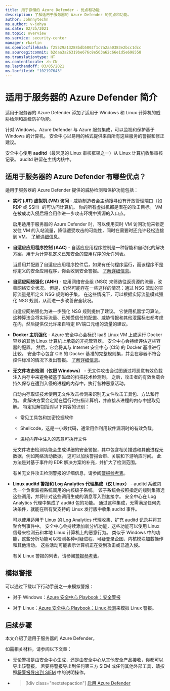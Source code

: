 ```yaml
---
title: 用于存储的 Azure Defender - 优点和功能
description: 了解适用于服务器的 Azure Defender 的优点和功能。
author: Johnnytechn
ms.author: v-johya
ms.date: 02/25/2021
ms.topic: overview
ms.service: security-center
manager: rkarlin
ms.openlocfilehash: f25529a13288bdb5802f1c7a2aa0383e2bcc1dcc
ms.sourcegitcommit: b2daa3a26319be676c8e563a62c66e1d5e698558
ms.translationtype: HT
ms.contentlocale: zh-CN
ms.lasthandoff: 03/05/2021
ms.locfileid: "102197643"
---
```

# <a name="introduction-to-azure-defender-for-servers"></a>适用于服务器的 Azure Defender 简介

适用于服务器的 Azure Defender 添加了适用于 Windows 和 Linux 计算机的威胁检测和高级防护功能。

针对 Windows，Azure Defender 与 Azure 服务集成，可以监视和保护基于 Windows 的计算机。 安全中心以易用的格式提供来自所有这些服务的警报和修正建议。

安全中心使用 **auditd**（最常见的 Linux 审核框架之一）从 Linux 计算机收集审核记录。 auditd 驻留在主线内核中。 


## <a name="what-are-the-benefits-of-azure-defender-for-servers"></a>适用于服务器的 Azure Defender 有哪些优点？

适用于服务器的 Azure Defender 提供的威胁检测和保护功能包括：

<!--Not available in MC: Integrated license for Microsoft Defender for Endpoint-->
<!--Not available in MC: Vulnerability assessment scanning for VMs-->
- **实时 (JIT) 虚拟机 (VM) 访问** - 威胁制造者会主动搜寻设有开放管理端口（如 RDP 或 SSH）的可访问计算机。 你的所有虚拟机都是潜在的攻击目标。 VM 在被成功入侵后将会用作进一步攻击环境中资源的入口点。

    启用适用于服务器的 Azure Defender 时，可以使用实时 VM 访问功能来锁定发往 VM 的入站流量，降低遭受攻击的可能性，同时在需要时还允许轻松连接到 VM。 [了解详细信息](just-in-time-explained.md)。

- **自适应应用程序控制 (AAC)** - 自适应应用程序控制是一种智能和自动化的解决方案，用于为计算机定义已知安全的应用程序的允许列表。

    当启用并配置了自适应应用程序控件后，如果有任何程序运行，而该程序不是你定义的安全应用程序，你会收到安全警报。 [了解详细信息](security-center-adaptive-application.md)。

- **自适应网络强化 (ANH)** - 应用网络安全组 (NSG) 来筛选往返资源的流量，改善网络安全状况。 但是，仍然可能存在一些这样的情况：通过 NSG 流动的实际流量是所定义 NSG 规则的子集。 在这些情况下，可以根据实际流量模式强化 NSG 规则，从而进一步改善安全状况。

    自适应网络强化为进一步强化 NSG 规则提供了建议。 它使用机器学习算法，这种算法会将实际流量、已知受信任的配置、威胁情报和其他泄露标志都考虑在内，然后提供仅允许来自特定 IP/端口元组的流量的建议。

- **Docker 主机强化** - Azure 安全中心会标识 IaaS Linux VM 上或运行 Docker 容器的其他 Linux 计算机上承载的非托管容器。 安全中心会持续评估这些容器的配置。 然后，它会将其与 Internet 安全中心 (CIS) 的 Docker 基准进行比较。 安全中心包含 CIS 的 Docker 基准的完整规则集，并会在容器不符合控件标准的情况下发出警报。 [了解详细信息](harden-docker-hosts.md)。

- **无文件攻击检测（仅限 Windows）** - 无文件攻击会试图通过将恶意有效负载注入内存中来避免被基于磁盘的扫描技术检测到。 之后，攻击者的有效负载会持久保存在遭到入侵的进程的内存中，执行各种恶意活动。

  自动内存取证技术使用无文件攻击检测来识别无文件攻击工具包、方法和行为。 此解决方案会定期在运行时扫描计算机，并直接从进程的内存中提取见解。 特定见解包括对以下内容的识别： 

  - 常见工具包和加密挖掘软件 

  - Shellcode，这是一小段代码，通常用作利用软件漏洞时的有效负载。

  - 进程内存中注入的恶意可执行文件

  无文件攻击检测功能会生成详细的安全警报，其中包含相关描述和其他进程元数据，例如网络活动数据。 这可以加快警报会审、关联和下游响应时间。 此方法是对基于事件的 EDR 解决方案的补充，并扩大了检测范围。

  有关无文件攻击检测警报的详细信息，请参阅[警报参考表](alerts-reference.md#alerts-windows)。

- **Linux auditd 警报和 Log Analytics 代理集成（仅 Linux）** - auditd 系统包含一个负责监视系统调用的内核级子系统。 该子系统会按照指定的规则集筛选这些调用，并将针对这些调用生成的消息写入到套接字。 安全中心在 Log Analytics 代理中集成了 auditd 包的功能。 通过这种集成，无需满足任何先决条件，就能在所有受支持的 Linux 发行版中收集 auditd 事件。

    可以使用适用于 Linux 的 Log Analytics 代理收集、扩充 auditd 记录并将其聚合到事件中。 安全中心会持续添加新分析功能，这些功能可以使用 Linux 信号来检测云和本地 Linux 计算机上的恶意行为。 类似于 Windows 中的功能，这些分析功能可以检测各种可疑进程、可疑登录企图、内核模块加载操作和其他活动。 这些活动可能表示计算机正在受到攻击或已遭入侵。  

    有关 Linux 警报的列表，请参阅[警报参考表](alerts-reference.md#alerts-linux)。


## <a name="simulating-alerts"></a>模拟警报

可以通过下载以下行动手册之一来模拟警报：

- 对于 Windows：[Azure 安全中心 Playbook：安全警报](https://github.com/Azure/Azure-Security-Center/blob/master/Simulations/Azure%20Security%20Center%20Security%20Alerts%20Playbook_v2.pdf)

- 对于 Linux：[Azure 安全中心 Playbook：Linux 检测](https://github.com/Azure/Azure-Security-Center/blob/master/Simulations/Azure%20Security%20Center%20Linux%20Detections_v2.pdf)来模拟 Linux 警报。




## <a name="next-steps"></a>后续步骤

本文介绍了适用于服务器的 Azure Defender。 

如需相关材料，请参阅以下文章： 

- 无论警报是由安全中心生成，还是由安全中心从其他安全产品接收，你都可以导出该警报。 若要将警报导出到任何第三方 SIEM 或任何其他外部工具，请按照[将警报导出到 SIEM](continuous-export.md) 中的说明操作。

- > [!div class="nextstepaction"]
    > [启用 Azure Defender](security-center-pricing.md#enable-azure-defender)

